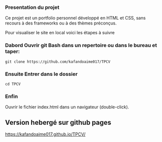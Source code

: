 
### Presentation du projet

Ce projet est un portfolio personnel développé en HTML et CSS, sans recours à des frameworks ou à des thèmes préconçus.


Pour visualiser le site en local voici les étapes à suivre

### Dabord Ouvrir git Bash dans un repertoire ou dans le bureau et taper:
    git clone https://github.com/kafandoaime017/TPCV

### Ensuite Entrer dans le dossier
    cd TPCV

### Enfin
 Ouvrir le fichier index.html dans un navigateur (double-click).




## Version hebergé sur github pages
https://kafandoaime017.github.io/TPCV/


